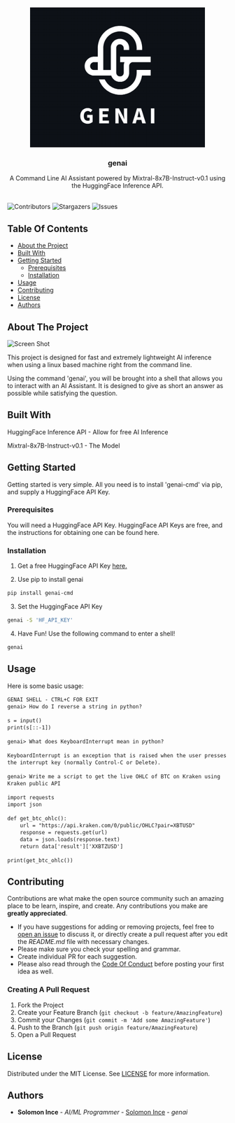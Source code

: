 <br/>
<p align="center">
  <a href="https://github.com/Solonce/genai">
    <img src="genai_logo.png" alt="Logo" width="400" height="320">
  </a>
  
  <h3 align="center">genai</h3>

  <p align="center">
    A Command Line AI Assistant powered by Mixtral-8x7B-Instruct-v0.1 using the HuggingFace Inference API.
    <br/>
    <br/>
  </p>
</p>

![Contributors](https://img.shields.io/github/contributors/Solonce/genai?color=dark-green) ![Stargazers](https://img.shields.io/github/stars/Solonce/genai?style=social) ![Issues](https://img.shields.io/github/issues/Solonce/genai) 

## Table Of Contents

* [About the Project](#about-the-project)
* [Built With](#built-with)
* [Getting Started](#getting-started)
  * [Prerequisites](#prerequisites)
  * [Installation](#installation)
* [Usage](#usage)
* [Contributing](#contributing)
* [License](#license)
* [Authors](#authors)

## About The Project

![Screen Shot](images/screenshot.png)

This project is designed for fast and extremely lightweight AI inference when using a linux based machine right from the command line.

Using the command 'genai', you will be brought into a shell that allows you to interact with an AI Assistant. It is designed to give as short an answer as possible while satisfying the question.



## Built With

HuggingFace Inference API - Allow for free AI Inference

Mixtral-8x7B-Instruct-v0.1 - The Model

## Getting Started

Getting started is very simple. All you need is to install 'genai-cmd' via pip, and supply a HuggingFace API Key.

### Prerequisites

You will need a HuggingFace API Key. HuggingFace API Keys are free, and the instructions for obtaining one can be found here.

### Installation

1. Get a free HuggingFace API Key [here.](https://huggingface.co/docs/api-inference/en/quicktour#get-your-api-token)

2. Use pip to install genai

```sh
pip install genai-cmd
```

3. Set the HuggingFace API Key

```sh
genai -S 'HF_API_KEY'
```

4. Have Fun!
Use the following command to enter a shell!

```sh
genai
```

## Usage

Here is some basic usage:

```
GENAI SHELL - CTRL+C FOR EXIT
genai> How do I reverse a string in python?

s = input()
print(s[::-1])

genai> What does KeyboardInterrupt mean in python?

KeyboardInterrupt is an exception that is raised when the user presses the interrupt key (normally Control-C or Delete).

genai> Write me a script to get the live OHLC of BTC on Kraken using Kraken public API

import requests
import json

def get_btc_ohlc():
    url = "https://api.kraken.com/0/public/OHLC?pair=XBTUSD"
    response = requests.get(url)
    data = json.loads(response.text)
    return data['result']['XXBTZUSD']

print(get_btc_ohlc())

```

## Contributing

Contributions are what make the open source community such an amazing place to be learn, inspire, and create. Any contributions you make are **greatly appreciated**.
* If you have suggestions for adding or removing projects, feel free to [open an issue](https://github.com/Solonce/genai/issues/new) to discuss it, or directly create a pull request after you edit the *README.md* file with necessary changes.
* Please make sure you check your spelling and grammar.
* Create individual PR for each suggestion.
* Please also read through the [Code Of Conduct](https://github.com/Solonce/genai/blob/main/CODE_OF_CONDUCT.md) before posting your first idea as well.

### Creating A Pull Request

1. Fork the Project
2. Create your Feature Branch (`git checkout -b feature/AmazingFeature`)
3. Commit your Changes (`git commit -m 'Add some AmazingFeature'`)
4. Push to the Branch (`git push origin feature/AmazingFeature`)
5. Open a Pull Request

## License

Distributed under the MIT License. See [LICENSE](https://github.com/Solonce/genai/blob/main/LICENSE.md) for more information.

## Authors

* **Solomon Ince** - *AI/ML Programmer* - [Solomon Ince](https://github.com/Solonce/) - *genai*
